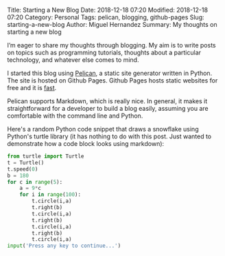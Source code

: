 Title: Starting a New Blog
Date: 2018-12-18 07:20
Modified: 2018-12-18 07:20
Category: Personal
Tags: pelican, blogging, github-pages
Slug: starting-a-new-blog
Author: Miguel Hernandez
Summary: My thoughts on starting a new blog

I’m eager to share my thoughts through blogging.
My aim is to write posts on topics such as programming tutorials, thoughts about a particular technology, and whatever else comes to mind.

I started this blog using [Pelican](http://docs.getpelican.com/en/stable/), a static site generator written in Python.  The site is hosted on Github Pages.  Github Pages hosts static websites for free and it is
[fast](https://www.savjee.be/2017/10/Static-website-hosting-who-is-fastest/).

Pelican supports Markdown, which is really nice.  In general, it makes it straightforward for a developer to build a blog easily, assuming you are comfortable with the command line and Python.

Here's a random Python code snippet that draws a snowflake using Python's turtle library (it has nothing to do with this post. Just wanted to demonstrate how a code block looks using markdown):
```python
from turtle import Turtle
t = Turtle()
t.speed(0)
b = 180
for c in range(5):
 	a = 9*c
 	for i in range(100):
 		t.circle(i,a)
 		t.right(b)
 		t.circle(i,a)
 		t.right(b)
 		t.circle(i,a)
 		t.right(b)
 		t.circle(i,a)
input('Press any key to continue...')
```

